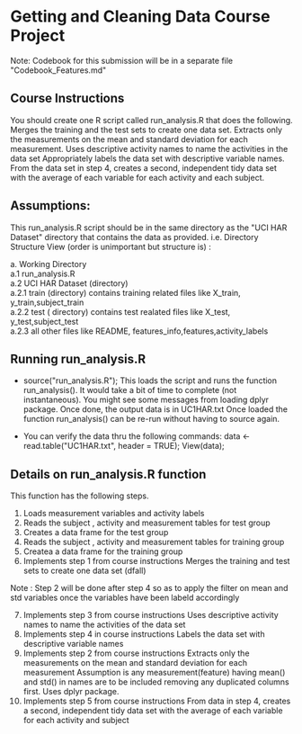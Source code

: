 # Getting and Cleaning Data Course Project
Note: Codebook for this submission will be in a separate file "Codebook_Features.md"

## Course Instructions
You should create one R script called run_analysis.R that does the following. 
Merges the training and the test sets to create one data set.
Extracts only the measurements on the mean and standard deviation for each measurement. 
Uses descriptive activity names to name the activities in the data set
Appropriately labels the data set with descriptive variable names. 
From the data set in step 4, creates a second, independent tidy data set with the average
 of each variable for each activity and each subject.


## Assumptions:
This run_analysis.R script should be in the same directory as the "UCI HAR Dataset" directory that contains the data as provided. 
i.e. Directory Structure View (order is unimportant but structure is) :  

a. Working Directory  
     a.1  run_analysis.R  
     a.2  UCI HAR Dataset (directory)  
            a.2.1  train (directory)  contains training related files like X_train, y_train,subject_train   
            a.2.2  test  ( directory)  contains test realated files like X_test, y_test,subject_test  
            a.2.3  all other files like README, features_info,features,activity_labels   


## Running run_analysis.R
* source("run_analysis.R"); 
    This loads the script and runs the function run_analysis(). It would take a bit of time to complete (not instantaneous).
    You might see some messages from loading dplyr package.
    Once done, the output data is in UC1HAR.txt
    Once loaded the function run_analysis() can be re-run without having to source again. 

* You can verify the data thru the following commands: 
    data <- read.table("UC1HAR.txt", header = TRUE);
    View(data);


## Details on run_analysis.R function

This function has the following steps. 

1. Loads measurement variables and activity labels
2. Reads the subject , activity and measurement tables for test group 
3. Creates a data frame for the test group
4. Reads the subject , activity and measurement tables for training group
5. Createa a data frame for the training group
6. Implements step 1 from  course instructions
    Merges the training and test sets to create one data set (dfall)

Note :  Step 2 will be done after step 4 so as to apply the filter on mean and std variables once the variables 
have been labeld accordingly    

7. Implements step 3 from course instructions
   Uses descriptive activity names to name the activities of the data set  
8. Implements step 4  in course instructions 
    Labels the data set with descriptive variable names 
9. Implements step 2 from course instructions
    Extracts only the measurements on the mean and standard deviation for each measurement
    Assumption is any measurement(feature) having mean() and std() in names are to be included
    removing any duplicated columns first. Uses dplyr package.  
10. Implements step 5 from course instructions
     From data in step 4, creates a second, independent tidy data set with the 
    average of each variable for each activity and subject

